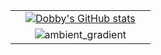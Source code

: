 | | | |
| :--: | :--: | :--: |
| |[![Dobby's GitHub stats](https://github-readme-stats.vercel.app/api?username=dobby-kim&theme=ambient_gradient&show_icon=true&hide=stars,issues)](https://github.com/dobby-kim)| |
| | ![ambient_gradient][ambient_gradient_repo] | |
[ambient_gradient_repo]: https://github-readme-stats.vercel.app/api/pin/?username=dobby-kim&repo=A-s_Capston_Project&theme=ambient_gradient
